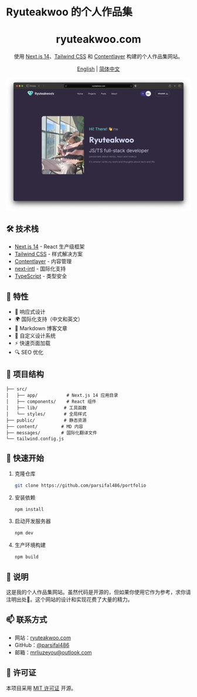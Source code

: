 # Ryuteakwoo 的个人作品集

<div align="center">
  <h1>ryuteakwoo.com</h1>
  <p>
    使用 <a href="https://nextjs.org/" target="_blank">Next.js 14</a>、<a href="https://tailwindcss.com/" target="_blank">Tailwind CSS</a> 和 <a href="https://contentlayer.dev/" target="_blank">Contentlayer</a> 构建的个人作品集网站。
  </p>
  <p>
    <a href="README.md">English</a> | <a href="README-zh.md">简体中文</a>
  </p>
</div>

![demo](/public/imgs/portfolio.png)

## 🛠 技术栈

- [Next.js 14](https://nextjs.org/) - React 生产级框架
- [Tailwind CSS](https://tailwindcss.com/) - 样式解决方案
- [Contentlayer](https://contentlayer.dev/) - 内容管理
- [next-intl](https://next-intl-docs.vercel.app/) - 国际化支持
- [TypeScript](https://www.typescriptlang.org/) - 类型安全

## 🌟 特性

- 📱 响应式设计
- 🌍 国际化支持（中文和英文）
- 📝 Markdown 博客文章
- 🎨 自定义设计系统
- ⚡ 快速页面加载
- 🔍 SEO 优化

## 📂 项目结构

```
├── src/
│   ├── app/           # Next.js 14 应用目录
│   ├── components/    # React 组件
│   ├── lib/          # 工具函数
│   └── styles/       # 全局样式
├── public/           # 静态资源
├── content/         # MD 内容
├── messages/        # 国际化翻译文件
└── tailwind.config.js
```

## 🚀 快速开始

1. 克隆仓库

    ```bash
    git clone https://github.com/parsifal486/portfolio
    ```

2. 安装依赖

    ```bash
    npm install
    ```

3. 启动开发服务器

    ```bash
    npm dev
    ```

4. 生产环境构建
    ```bash
    npm build
    ```

## 📝 说明

这是我的个人作品集网站。虽然代码是开源的，但如果你使用它作为参考，求你请注明出处🙏。这个网站的设计和实现花费了大量的精力。

## 📫 联系方式

- 网站：[ryuteakwoo.com](https://ryuteakwoo.com)
- GitHub：[@parsifal486](https://github.com/parsifal486)
- 邮箱：mrliuzeyou@outlook.com

## 📄 许可证

本项目采用 [MIT 许可证](LICENSE) 开源。
